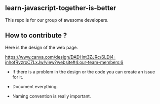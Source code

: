 ## learn-javascript-together-is-better
This repo is for our group of awesome developers.

## How to contribute ? 

Here is the design of the web page.

https://www.canva.com/design/DADHnt3ZJRc/6LDi4-inhofRvzrxC7LxJw/view?website#4:our-team-members:6

- If there is a problem in the design or the code you can create an issue for it.

- Document everything.

- Naming convention is really important.
